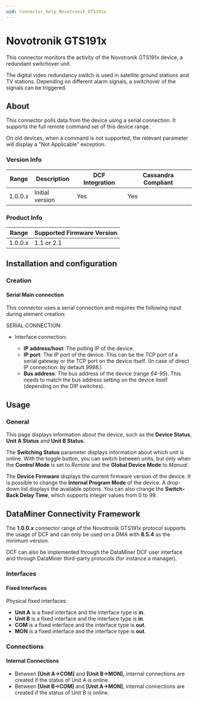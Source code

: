 ```yaml
---
uid: Connector_help_Novotronik_GTS191x
---
```


# Novotronik GTS191x

This connector monitors the activity of the Novotronik GTS191x device, a redundant switchover unit.

The digital video redundancy switch is used in satellite ground stations and TV stations. Depending on different alarm signals, a switchover of the signals can be triggered.

## About

This connector polls data from the device using a serial connection. It supports the full remote command set of this device range.

On old devices, when a command is not supported, the relevant parameter will display a "Not Applicable" exception.

### Version Info

| **Range** | **Description** | **DCF Integration** | **Cassandra Compliant** |
|------------------|-----------------|---------------------|-------------------------|
| 1.0.0.x          | Initial version | Yes                 | Yes                     |

### Product Info

| Range | Supported Firmware Version |
|------------------|-----------------------------|
| 1.0.0.x          | 1.1 or 2.1                  |

## Installation and configuration

### Creation

#### Serial Main connection

This connector uses a serial connection and requires the following input during element creation:

SERIAL CONNECTION:

- Interface connection:

  - **IP address/host**: The polling IP of the device.
  - **IP port**: The IP port of the device. This can be the TCP port of a serial gateway or the TCP port on the device itself. (In case of direct IP connection: by default *9998.*)
  - **Bus address**: The bus address of the device (range *64-95*). This needs to match the bus address setting on the device itself (depending on the DIP switches).

## Usage

### General

This page displays information about the device, such as the **Device Status**, **Unit A Status** and **Unit B Status**.

The **Switching Status** parameter displays information about which unit is online. With the toggle button, you can switch between units, but only when the **Control Mode** is set to *Remote* and the **Global Device Mode** to *Manual*.

The **Device Firmware** displays the current firmware version of the device. It is possible to change the **Internal Program Mode** of the device. A drop-down list displays the available options. You can also change the **Switch-Back Delay Time**, which supports integer values from 0 to 99.

## DataMiner Connectivity Framework

The **1.0.0.x** connector range of the Novotronik GTS191x protocol supports the usage of DCF and can only be used on a DMA with **8.5.4** as the minimum version.

DCF can also be implemented through the DataMiner DCF user interface and through DataMiner third-party protocols (for instance a manager).

### Interfaces

#### Fixed Interfaces

Physical fixed interfaces:

- **Unit A** is a fixed interface and the interface type is **in**.
- **Unit B** is a fixed interface and the interface type is **in**.
- **COM** is a fixed interface and the interface type is **out**.
- **MON** is a fixed interface and the interface type is **out**.

### Connections

#### Internal Connections

- Between **\[Unit A-\>COM\]** and **\[Unit B-\>MON\],** internal connections are created if the status of Unit A is online.
- Between **\[Unit B-\>COM\]** and **\[Unit A-\>MON\]**, internal connections are created if the status of Unit B is online.
